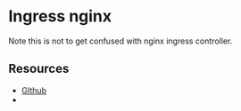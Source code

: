 # Ingress nginx

Note this is not to get confused with nginx ingress controller.

## Resources
- [GIthub](https://github.com/kubernetes/ingress-nginx)
- 

## 